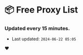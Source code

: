 # :package: Free Proxy List
### Updated every 15 minutes.

- Last updated: `2024-06-22 05:05`

:heart:

